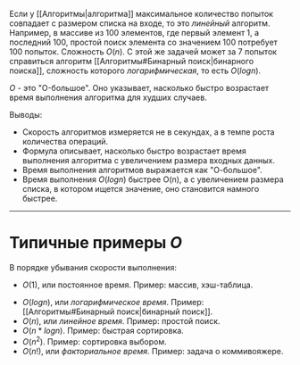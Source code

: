 
Если у [[Алгоритмы|алгоритма]] максимальное количество попыток совпадает с размером списка на входе, то это *линейный* алгоритм. Например, в массиве из 100 элементов, где первый элемент 1, а последний 100, простой поиск элемента со значением 100 потребует 100 попыток. Сложность $O(n)$. С этой же задачей может за 7 попыток справиться алгоритм [[Алгоритмы#Бинарный поиск|бинарного поиска]], сложность которого *логарифмическая*, то есть $O(logn)$.

$O$ - это "O-большое". Оно указывает, насколько быстро возрастает время выполнения алгоритма для худших случаев. 

Выводы:
- Скорость алгоритмов измеряется не в секундах, а в темпе роста количества операций.
- Формула описывает, насколько быстро возрастает время выполнения алгоритма с увеличением размера входных данных.
- Время выполнения алгоритмов выражается как "О-большое".
- Время выполнения $O(logn)$ быстрее O(n), а с увеличением размера списка, в котором ищется значение, оно становится намного быстрее.

---

# Типичные примеры $O$

В порядке убывания скорости выполнения:
* $O(1)$, или постоянное время. Пример: массив, хэш-таблица.
- $O(logn)$, или *логарифмическое время*. Пример: [[Алгоритмы#Бинарный поиск|бинарный поиск]].
- $O(n)$, или *линейное время*. Пример: простой поиск.
- $O(n * logn)$. Пример: быстрая сортировка.
- $O(n^2)$. Пример: сортировка выбором.
- $O(n!)$, или *факториальное время*. Пример: задача о коммивояжере. 